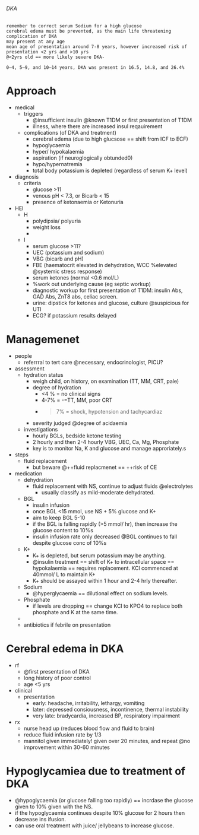 ###### DKA
    remember to correct serum Sodium for a high glucose
    cerebral edema must be prevented, as the main life threatening complication of DKA
    may present at any age 
    mean age of presentation around 7-8 years, however increased risk of presentation <2 yrs and >10 yrs
    @<2yrs old == more likely severe DKA-

    0–4, 5–9, and 10–14 years, DKA was present in 16.5, 14.8, and 26.4%

# Approach
- medical
    + triggers      
        * @insufficient insulin @known T1DM or first presentation of T1DM
        * illness, where there are increased insul reqauirement
    + complications (of DKA and treatment)
        * cerebral edema (due to high glucsose == shift from ICF to ECF)
        * hypoglycaemia
        * hyper/ hypokalaemia
        * aspiration (if neuroglogically obtunded0)
        * hypo/hypernatremia
        * total body potassium is depleted (regardless of serum K+ level)
- diagnosis
    + criteria
        * glucose >11
        * venous pH < 7.3, or Bicarb < 15
        * presence of ketonaemia or Ketonuria
- HEI
    + H
        * polydipsia/ polyuria
        * weight loss
        * 
    + I
        * serum glucose >11? 
        * UEC (potassium and sodium)
        * VBG (bicarb and pH)
        * FBE (haematocrit elevated in dehydration, WCC %elevated @systemic stress response)
        * serum ketones (normal <0.6 mol/L)
        * %work out underlying cause (eg septic workup)
        * diagnostic workup for first presentation of T1DM: insulin Abs, GAD Abs, ZnT8 abs, celiac screen.  
        * urine: dipstick for ketones and glucose, culture @suspicious for UTI
        * ECG? if potassium results delayed

# Managemenet
- people
    + referrral to tert care @necessary, endocrinologist, PICU?
- assessment
    + hydration status
        * weigh child, on history, on examination (TT, MM, CRT, pale)
        * degree of hydration
            - <4 % = no clinical signs
            - 4-7% = -=TT, MM, poor CRT
            - >7% = shock, hypotension and tachycardiaz
        * severity judged @degree of acidaemia
    + investigations
        * hourly BGLs, bedside ketone testing
        * 2 hourly and then 2-4 hourly VBG, UEC, Ca, Mg, Phosphate
        * key is to monitor Na, K and glucose and manage approriately.s
- steps
    + fluid replacement
        * but beware @++fluid replacmenet == ++risk of CE
- medication
    + dehydration
        * fluid replacement with NS, continue to adjust fluids @electrolytes
            - usually classify as mild-moderate dehydrated. 
    + BGL
        * insulin infusion
        * once BGL <15 mmol, use NS + 5% glucose and K+
        * aim to keep BGL 5-10
        * if the BGL is falling rapidly (>5 mmol/ hr), then increase the glucose content to 10%s
        * insulin infusion rate only decreased @BGL continues to fall despite glucose conc of 10%s
    + K+
        * K+ is depleted, but serum potassium may be anything. 
        * @insulin treatment == shift of K+ to intracellular space == hypokalaemia == requires replacement. KCl commenced at 40mmol/ L to maintain K+
        * K+ should be assayed within 1 hour and 2-4 hrly thereafter.
    + Sodium 
        * @hyperglycaemia == dilutional effect on sodium levels. 
    + Phosphate
        * if levels are dropping == change KCl to KPO4 to replace both phosphate and K at the same time.
    + 
    + antibiotics if febrile on presentation



# Cerebral edema in DKA
    
- rf
    + @first presentation of DKA
    + long history of poor control
    + age <5 yrs
- clinical
    + presentation
        * early: headache, irritability, lethargy, vomiting
        * later: depressed consiousness, incontinence, thermal instability
        * very late: bradycardia, increased BP, respiratory impairment
- rx
    + nurse head up (reduces blood flow and fluid to brain)
    + reduce fluid infusion rate by 1/3
    + mannitol  given immediately! given over 20 minutes, and repeat @no improvement within 30-60 minutes


# Hypoglycamiea due to treatment of DKA
- @hypoglycaemia (or glucose falling too rapidly) == incrdase the glucose given to 10% given with the NS.
- if the hypoglycaemia continues despite 10% glucose for 2 hours then decrease ins ifusion. 
- can use oral treatment with juice/ jellybeans to increase glucose. 